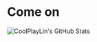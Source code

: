 # Come on

![CoolPlayLin's GitHub Stats](https://README.api-coolplay.eu.org/api?username=CoolPlayLin&count_private=true&show_icons=true)
